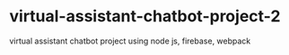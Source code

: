 # virtual-assistant-chatbot-project-2
virtual assistant chatbot project using node js, firebase, webpack
